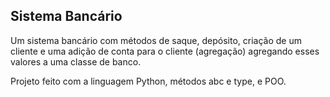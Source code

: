 ## Sistema Bancário

  Um sistema bancário com métodos de saque, depósito, criação de um cliente e uma adição de conta para o cliente (agregação) agregando esses valores a uma classe de banco.
  
Projeto feito com a linguagem Python, métodos abc e type, e POO.

